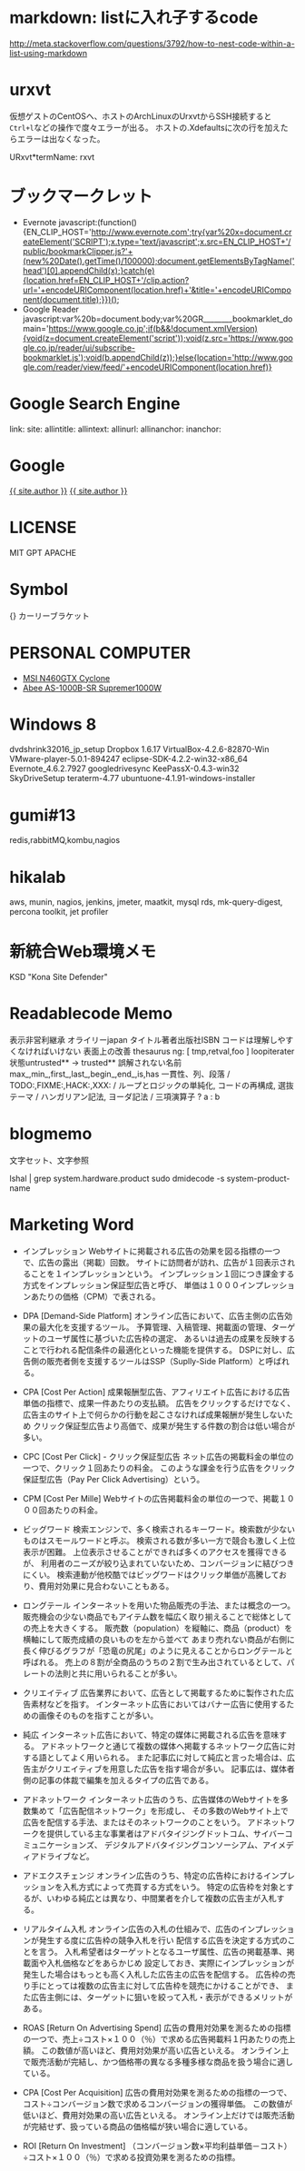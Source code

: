 # markdown: listに入れ子するcode

http://meta.stackoverflow.com/questions/3792/how-to-nest-code-within-a-list-using-markdown

# urxvt

仮想ゲストのCentOSへ、ホストのArchLinuxのUrxvtからSSH接続すると`Ctrl+l`などの操作で度々エラーが出る。
ホストの.Xdefaultsに次の行を加えたらエラーは出なくなった。

URxvt*termName: rxvt

# ブックマークレット
- Evernote
javascript:(function(){EN_CLIP_HOST='http://www.evernote.com';try{var%20x=document.createElement('SCRIPT');x.type='text/javascript';x.src=EN_CLIP_HOST+'/public/bookmarkClipper.js?'+(new%20Date().getTime()/100000);document.getElementsByTagName('head')[0].appendChild(x);}catch(e){location.href=EN_CLIP_HOST+'/clip.action?url='+encodeURIComponent(location.href)+'&title='+encodeURIComponent(document.title);}})();
- Google Reader
javascript:var%20b=document.body;var%20GR________bookmarklet_domain='https://www.google.co.jp';if(b&&!document.xmlVersion){void(z=document.createElement('script'));void(z.src='https://www.google.co.jp/reader/ui/subscribe-bookmarklet.js');void(b.appendChild(z));}else{location='http://www.google.com/reader/view/feed/'+encodeURIComponent(location.href)}

# Google Search Engine
link: site: allintitle: allintext: allinurl: allinanchor: inanchor:

# Google
<a href="https://plus.google.com/101153525943529592041?rel=author">{{ site.author }}</a>
<a href="https://plus.google.com/101153525943529592041" rel="publisher">{{ site.author }}</a>

# LICENSE
MIT GPT APACHE

# Symbol
{} カーリーブラケット

# PERSONAL COMPUTER
- [MSI N460GTX Cyclone](http://www.msi-computer.co.jp/VGA/N460GTX_Cyclone_OC/)
- [Abee AS-1000B-SR Supremer1000W](http://www.abee.co.jp/Product/PSU/Supremer/SR/index.html)

# Windows 8
dvdshrink32016_jp_setup
Dropbox 1.6.17
VirtualBox-4.2.6-82870-Win
VMware-player-5.0.1-894247
eclipse-SDK-4.2.2-win32-x86_64
Evernote_4.6.2.7927
googledrivesync
KeePassX-0.4.3-win32
SkyDriveSetup
teraterm-4.77
ubuntuone-4.1.91-windows-installer

# gumi#13
redis,rabbitMQ,kombu,nagios

# hikalab
aws, munin, nagios, jenkins, jmeter, maatkit, mysql rds, mk-query-digest, percona toolkit, jet profiler

# 新統合Web環境メモ
KSD "Kona Site Defender"

# Readablecode Memo
表示非営利継承 オライリーjapan タイトル著者出版社ISBN コードは理解しやすくなければいけない 表面上の改善 thesaurus ng: [ tmp,retval,foo ]
loopiterater 状態untrusted** -> trusted**
誤解されない名前 max_,min_,first_,last_,begin_,end_,is,has
一貫性、列、段落 / TODO:,FIXME:,HACK:,XXX: / ループとロジックの単純化, コードの再構成, 選抜テーマ / ハンガリアン記法, ヨーダ記法 / 三項演算子 ? a : b

# blogmemo
文字セット、文字参照

lshal | grep system.hardware.product
sudo dmidecode -s system-product-name

# Marketing Word
- インプレッション
Webサイトに掲載される広告の効果を図る指標の一つで、広告の露出（掲載）回数。
サイトに訪問者が訪れ、広告が１回表示されることを１インプレッションという。
インプレッション１回につき課金する方式をインプレッション保証型広告と呼び、
単価は１０００インプレッションあたりの価格（CPM）で表される。

- DPA [Demand-Side Platform]
オンライン広告において、広告主側の広告効果の最大化を支援するツール。
予算管理、入稿管理、掲載面の管理、ターゲットのユーザ属性に基づいた広告枠の選定、
あるいは過去の成果を反映することで行われる配信条件の最適化といった機能を提供する。
DSPに対し、広告側の販売者側を支援するツールはSSP（Suplly-Side Platform）と呼ばれる。

- CPA [Cost Per Action]
成果報酬型広告、アフィリエイト広告における広告単価の指標で、成果一件あたりの支払額。
広告をクリックするだけでなく、広告主のサイト上で何らかの行動を起こさなければ成果報酬が発生しないため
クリック保証型広告より高価で、成果が発生する件数の割合は低い場合が多い。

- CPC [Cost Per Click] - クリック保証型広告
ネット広告の掲載料金の単位の一つで、クリック１回あたりの料金。
このような課金を行う広告をクリック保証型広告（Pay Per Click Advertising）という。

- CPM [Cost Per Mille]
Webサイトの広告掲載料金の単位の一つで、掲載１０００回あたりの料金。

- ビッグワード
検索エンジンで、多く検索されるキーワード。検索数が少ないものはスモールワードと呼ぶ。
検索される数が多い一方で競合も激しく上位表示が困難。
上位表示させることができれば多くのアクセスを獲得できるが、
利用者のニーズが絞り込まれていないため、コンバージョンに結びつきにくい。
検索連動が他校酷ではビッグワードはクリック単価が高騰しており、費用対効果に見合わないこともある。

- ロングテール
インターネットを用いた物品販売の手法、または概念の一つ。
販売機会の少ない商品でもアイテム数を幅広く取り揃えることで総体としての売上を大きくする。
販売数（population）を縦軸に、商品（product）を横軸にして販売成績の良いものを左から並べて
あまり売れない商品が右側に長く伸びるグラフが「恐竜の尻尾」のように見えることからロングテールと呼ばれる。
売上の８割が全商品のうちの２割で生み出されているとして、パレートの法則と共に用いられることが多い。

- クリエイティブ
広告業界において、広告として掲載するために製作された広告素材などを指す。
インターネット広告においてはバナー広告に使用するための画像そのものを指すことが多い。

- 純広
インターネット広告において、特定の媒体に掲載される広告を意味する。
アドネットワークと通じて複数の媒体へ掲載するネットワーク広告に対する語としてよく用いられる。
また記事広に対して純広と言った場合は、広告主がクリエイティブを用意した広告を指す場合が多い。
記事広は、媒体者側の記事の体裁で編集を加えるタイプの広告である。

- アドネットワーク
インターネット広告のうち、広告媒体のWebサイトを多数集めて「広告配信ネットワーク」を形成し、
その多数のWebサイト上で広告を配信する手法、またはそのネットワークのことをいう。
アドネットワークを提供している主な事業者はアドバタイジングドットコム、サイバーコミュニケーションズ、
デジタルアドバタイジングコンソーシアム、アイメディアドライブなど。

- アドエクスチェンジ
オンライン広告のうち、特定の広告枠におけるインプレッションを入札方式によって売買する方式をいう。
特定の広告枠を対象とするが、いわゆる純広とは異なり、中間業者を介して複数の広告主が入札する。

- リアルタイム入札
オンライン広告の入札の仕組みで、広告のインプレッションが発生する度に広告枠の競争入札を行い
配信する広告を決定する方式のことを言う。
入札希望者はターゲットとなるユーザ属性、広告の掲載基準、掲載面や入札価格などをあらかじめ
設定しておき、実際にインプレッションが発生した場合はもっとも高く入札した広告主の広告を配信する。
広告枠の売り手にとっては複数の広告主に対して広告枠を競売にかけることができ、
また広告主側には、ターゲットに狙いを絞って入札・表示ができるメリットがある。

- ROAS [Return On Advertising Spend]
広告の費用対効果を測るための指標の一つで、売上÷コスト×１００（％）で求める広告掲載料１円あたりの売上額。
この数値が高いほど、費用対効果が高い広告といえる。
オンライン上で販売活動が完結し、かつ価格帯の異なる多種多様な商品を扱う場合に適している。

- CPA [Cost Per Acquisition]
広告の費用対効果を測るための指標の一つで、コスト÷コンバージョン数で求めるコンバージョンの獲得単価。
この数値が低いほど、費用対効果の高い広告といえる。
オンライン上だけでは販売活動が完結せず、扱っている商品の価格幅が狭い場合に適している。

- ROI [Return On Investment]
（コンバージョン数×平均利益単価－コスト）÷コスト×１００（％）で求める投資効果を測るための指標。

